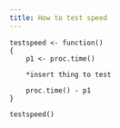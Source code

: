 ```yaml
---
title: How to test speed
---
```


	testspeed <- function()
	{
	    p1 <- proc.time()
	    
	    *insert thing to test

	    proc.time() - p1
	}
	
	testspeed()